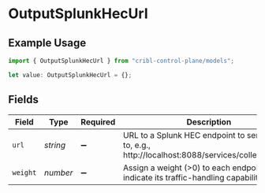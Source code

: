 # OutputSplunkHecUrl

## Example Usage

```typescript
import { OutputSplunkHecUrl } from "cribl-control-plane/models";

let value: OutputSplunkHecUrl = {};
```

## Fields

| Field                                                                                                | Type                                                                                                 | Required                                                                                             | Description                                                                                          |
| ---------------------------------------------------------------------------------------------------- | ---------------------------------------------------------------------------------------------------- | ---------------------------------------------------------------------------------------------------- | ---------------------------------------------------------------------------------------------------- |
| `url`                                                                                                | *string*                                                                                             | :heavy_minus_sign:                                                                                   | URL to a Splunk HEC endpoint to send events to, e.g., http://localhost:8088/services/collector/event |
| `weight`                                                                                             | *number*                                                                                             | :heavy_minus_sign:                                                                                   | Assign a weight (>0) to each endpoint to indicate its traffic-handling capability                    |